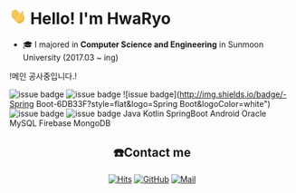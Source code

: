 # <img  src="https://raw.githubusercontent.com/ABSphreak/ABSphreak/master/gifs/Hi.gif" width="30px">  Hello! I'm HwaRyo
- 🎓 I majored in **Computer Science and Engineering** in Sunmoon University (2017.03 ~ ing)

!메인 공사중입니다.!


![issue badge](http://img.shields.io/badge/-Java-FA5858?style=flat&logo=Java&logoColor=white")
![issue badge](http://img.shields.io/badge/-Kotlin-7F52FF?style=flat&logo=Kotlin&logoColor=white")
![issue badge](http://img.shields.io/badge/-Spring Boot-6DB33F?style=flat&logo=Spring Boot&logoColor=white")
![issue badge](http://img.shields.io/badge/-Java-FA5858?style=flat&logo=Java&logoColor=white")
![issue badge](http://img.shields.io/badge/-Java-FA5858?style=flat&logo=Jav&logoColor=white"a)
Java Kotlin SpringBoot Android
Oracle MySQL Firebase MongoDB


<!-- Career

Activity -->


<!-- # Github Stats
<a href='#'>
 <img src = "https://github-readme-stats.vercel.app/api?username=HwaRyo&theme=buefy&show_icons=true&hide_border=true" height = "180px">
</a> -->
<div align=center>
 
  

## ☎️Contact me
[![Hits](https://hits.seeyoufarm.com/api/count/incr/badge.svg?url=https://github.com/HwaRyo)](https://hits.seeyoufarm.com)
[![GitHub](http://img.shields.io/badge/GitHub-Black?style=flat-square&logo=github&link=https://github.com/HwaRyo)](https://github.com/HwaRyo)
[![Mail](https://img.shields.io/badge/Gmail-d14836?style=flat-square&logo=Gmail&logoColor=white&link=mailto:a98k98k@gmail.com)](mailto:a98k98k@gmail.com)
